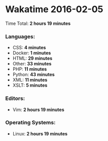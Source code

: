 # Wakatime 2016-02-05

Time Total: **2 hours 19 minutes**

### Languages:
- CSS: **4 minutes** 
- Docker: **1 minutes** 
- HTML: **29 minutes** 
- Other: **33 minutes** 
- PHP: **11 minutes** 
- Python: **43 minutes** 
- XML: **11 minutes** 
- XSLT: **5 minutes** 

### Editors:
- Vim: **2 hours 19 minutes** 

### Operating Systems:
- Linux: **2 hours 19 minutes** 

